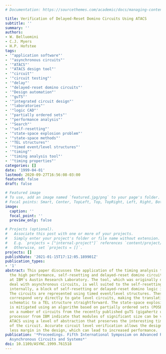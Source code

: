 ```yaml
---
# Documentation: https://sourcethemes.com/academic/docs/managing-content/

title: Verification of Delayed-Reset Domino Circuits Using ATACS
subtitle: ''
summary: ''
authors:
- W. Belluomini
- C.J. Myers
- H.P. Hofstee
tags:
- '"application software"'
- '"asynchronous circuits"'
- '"ATACS"'
- '"ATACS design tool"'
- '"circuit"'
- '"circuit testing"'
- '"delay"'
- '"delayed-reset domino circuits"'
- '"Design automation"'
- '"guTS"'
- '"integrated circuit design"'
- '"laboratories"'
- '"logic CAD"'
- '"partially ordered sets"'
- '"performance analysis"'
- '"Search"'
- '"self-resetting"'
- '"state-space explosion problem"'
- '"state-space methods"'
- '"TEL structures"'
- '"timed event/level structures"'
- '"timing"'
- '"timing analysis tool"'
- '"timing properties"'
categories: []
date: '1999-04-01'
lastmod: 2020-09-27T16:56:08-03:00
featured: false
draft: false

# Featured image
# To use, add an image named `featured.jpg/png` to your page's folder.
# Focal points: Smart, Center, TopLeft, Top, TopRight, Left, Right, BottomLeft, Bottom, BottomRight.
image:
  caption: ''
  focal_point: ''
  preview_only: false

# Projects (optional).
#   Associate this post with one or more of your projects.
#   Simply enter your project's folder or file name without extension.
#   E.g. `projects = ["internal-project"]` references `content/project/deep-learning/index.md`.
#   Otherwise, set `projects = []`.
projects: []
publishDate: '2021-01-15T17:12:05.189901Z'
publication_types:
- '1'
abstract: This paper discusses the application of the timing analysis tool ATACS to
  the high performance, self-resetting and delayed-reset domino circuits being designed
  at IBM's Austin Research Laboratory. The tool, which was originally developed to
  deal with asynchronous circuits, is well suited to the self-resetting style since
  internally, a block of self-resetting or delayed-reset domino logic is asynchronous.
  The circuits are represented using timed event/level structures. These structures
  correspond very directly to gate level circuits, making the translation from a transistor
  schematic to a TEL structure straightforward. The state-space explosion problem
  is mitigated using an algorithm based on partially ordered sets (POSETs). Results
  on a number of circuits from the recently published guTS (gigahertz unit Test Site)
  processor from IBM indicate that modules of significant size can be verified with
  ATACS using a level of abstraction that preserves the interesting timing properties
  of the circuit. Accurate circuit level verification allows the designer to include
  less margin in the design, which can lead to increased performance.
publication: '*Proceedings. Fifth International Symposium on Advanced Research in
  Asynchronous Circuits and Systems*'
doi: 10.1109/ASYNC.1999.761518
---
```

